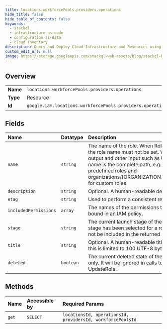 ```yaml
---
title: locations.workforcePools.providers.operations
hide_title: false
hide_table_of_contents: false
keywords:
  - stackql
  - infrastructure-as-code
  - configuration-as-data
  - cloud inventory
description: Query and Deploy Cloud Infrastructure and Resources using SQL
custom_edit_url: null
image: https://storage.googleapis.com/stackql-web-assets/blog/stackql-blog-post-featured-image.png
---
```

  
    

## Overview
<table><tbody>
<tr><td><b>Name</b></td><td><code>locations.workforcePools.providers.operations</code></td></tr>
<tr><td><b>Type</b></td><td>Resource</td></tr>
<tr><td><b>Id</b></td><td><code>google.iam.locations.workforcePools.providers.operations</code></td></tr>
</tbody></table>

## Fields
| Name | Datatype | Description |
|:-----|:---------|:------------|
| `name` | `string` | The name of the role. When Role is used in CreateRole, the role name must not be set. When Role is used in output and other input such as UpdateRole, the role name is the complete path, e.g., roles/logging.viewer for predefined roles and organizations/{ORGANIZATION_ID}/roles/logging.viewer for custom roles. |
| `description` | `string` | Optional. A human-readable description for the role. |
| `etag` | `string` | Used to perform a consistent read-modify-write. |
| `includedPermissions` | `array` | The names of the permissions this role grants when bound in an IAM policy. |
| `stage` | `string` | The current launch stage of the role. If the `ALPHA` launch stage has been selected for a role, the `stage` field will not be included in the returned definition for the role. |
| `title` | `string` | Optional. A human-readable title for the role. Typically this is limited to 100 UTF-8 bytes. |
| `deleted` | `boolean` | The current deleted state of the role. This field is read only. It will be ignored in calls to CreateRole and UpdateRole. |
## Methods
| Name | Accessible by | Required Params |
|:-----|:--------------|:----------------|
| `get` | `SELECT` | `locationsId, operationsId, providersId, workforcePoolsId` |
